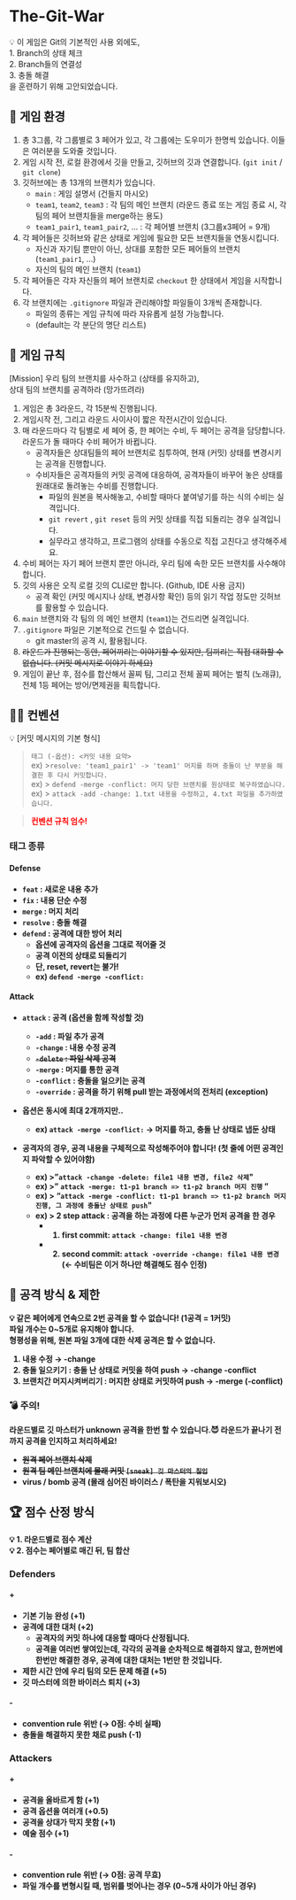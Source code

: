 # The-Git-War

<aside>
💡 이 게임은 Git의 기본적인 사용 외에도, <br>
1. Branch의 상태 체크 <br>
2. Branch들의 연결성 <br>
3. 충돌 해결 <br>
을 훈련하기 위해 고안되었습니다.

</aside>

## 🌱 게임 환경

1. 총 3그룹, 각 그룹별로 3 페어가 있고, 각 그룹에는 도우미가 한명씩 있습니다.
이들은 여러분을 도와줄 것입니다.
2. 게임 시작 전, 로컬 환경에서 깃을 만들고, 깃허브의 깃과 연결합니다. (`git init` / `git clone`)
3. 깃허브에는 총 13개의 브랜치가 있습니다.
    - `main` : 게임 설명서 (건들지 마시오)
    - `team1`, `team2`, `team3` : 각 팀의 메인 브랜치 (라운드 종료 또는 게임 종료 시, 각 팀의 페어 브랜치들을 merge하는 용도)
    - `team1_pair1`, `team1_pair2`, … : 각 페어별 브랜치 (3그룹x3페어 = 9개)
4. 각 페어들은 깃허브와 같은 상태로 게임에 필요한 모든 브랜치들을 연동시킵니다.
    - 자신과 자기팀 뿐만이 아닌, 상대를 포함한 모든 페어들의 브랜치 (`team1_pair1`, …)
    - 자신의 팀의 메인 브랜치 (`team1`)
5. 각 페어들은 각자 자신들의 페어 브랜치로 `checkout` 한 상태에서 게임을 시작합니다.
6. 각 브랜치에는 `.gitignore` 파일과 관리해야할 파일들이 3개씩 존재합니다.
    - 파일의 종류는 게임 규칙에 따라 자유롭게 설정 가능합니다.
    - (default는 각 분단의 명단 리스트)

## 📖 게임 규칙

<aside>
[Mission]
우리 팀의 브랜치를 사수하고 (상태를 유지하고), <br>
상대 팀의 브랜치를 공격하라 (망가뜨려라)

</aside>

1. 게임은 총 3라운드, 각 15분씩 진행됩니다.
2. 게임시작 전, 그리고 라운드 사이사이 짧은 작전시간이 있습니다.
3. 매 라운드마다 각 팀별로 세 페어 중, 한  페어는 수비, 두 페어는 공격을 담당합니다.
라운드가 돌 때마다 수비 페어가 바뀝니다.
    - 공격자들은 상대팀들의 페어 브랜치로 침투하여, 현재 (커밋) 상태를 변경시키는 공격을 진행합니다.
    - 수비자들은 공격자들의 커밋 공격에 대응하여, 공격자들이 바꾸어 놓은 상태를 원래대로 돌려놓는 수비를 진행합니다.
        - 파일의 원본을 복사해놓고, 수비할 때마다 붙여넣기를 하는 식의 수비는 실격입니다.
        - `git revert` , `git reset` 등의 커밋 상태를 직접 되돌리는 경우 실격입니다.
        - 실무라고 생각하고, 프로그램의 상태를 수동으로 직접 고친다고 생각해주세요.
4. 수비 페어는 자기 페어 브랜치 뿐만 아니라, 우리 팀에 속한 모든 브랜치를 사수해야 합니다.
5. 깃의 사용은 오직 로컬 깃의 CLI로만 합니다. (Github, IDE 사용 금지)
    - 공격 확인 (커밋 메시지나 상태, 변경사항 확인) 등의 읽기 작업 정도만 깃허브를 활용할 수 있습니다.
6. `main` 브랜치와 각 팀의 의 메인 브랜치 (`team1`)는 건드리면 실격입니다.
7. `.gitignore` 파일은 기본적으로 건드릴 수 없습니다.
    - git master의 공격 시, 활용됩니다.
8. ~~라운드가 진행되는 동안, 페어끼리는 이야기할 수 있지만, 팀끼리는 직접 대화할 수 없습니다. (커밋 메시지로 이야기 하세요)~~
9. 게임이 끝난 후, 점수를 합산해서 꼴찌 팀, 그리고 전체 꼴찌 페어는 벌칙 (노래큐),
전체 1등 페어는 방어/면제권을 획득합니다.

## 🤼‍♂️ 컨벤션

<aside>
💡 [커밋 메시지의 기본 형식]

> `태그 (-옵션): <커밋 내용 요약>`<br/>
ex) >`resolve: 'team1_pair1' -> 'team1' 머지를 하며 충돌이 난 부분을 해결한 후 다시 커밋합니다.`<br/>
ex) > `defend -merge -conflict: 머지 당한 브랜치를 원상태로 복구하였습니다.`<br/>
ex) > `attack -add -change: 1.txt 내용을 수정하고, 4.txt 파일을 추가하였습니다.`<br/>

</aside>

> <b><span style="color:red">컨벤션 규칙 엄수!</span>
> 

### 태그 종류

#### Defense

- `feat` : 새로운 내용 추가
- `fix` : 내용 단순 수정
- `merge` : 머지 처리
- `resolve` : 충돌 해결
- `defend` : 공격에 대한 방어 처리
    - 옵션에 공격자의 옵션을 그대로 적어줄 것
    - 공격 이전의 상태로 되돌리기
    - 단, reset, revert는 불가!
    - ex) `defend -merge -conflict:`
    

#### Attack

- `attack` : 공격 (옵션을 함께 작성할 것)
    - `-add`  : 파일 추가 공격
    - `-change` : 내용 수정 공격
    - ~~`-delete` : 파일 삭제 공격~~
    - `-merge` : 머지를 통한 공격
    - `-conflict` : 충돌을 일으키는 공격
    - `-override` : 공격을 하기 위해 pull 받는 과정에서의 전처리 (exception)
- 옵션은 동시에 최대 2개까지만..
    - ex) `attack -merge -conflict:` 
    → 머지를 하고, 충돌 난 상태로 냅둔 상태
    
- 공격자의  경우, 공격 내용을 구체적으로 작성해주어야 합니다! (첫 줄에 어떤 공격인지 파악할 수 있어야함)
    - ex) >”`attack -change -delete: file1 내용 변경, file2 삭제`"
    - ex) >” `attack -merge: t1-p1 branch => t1-p2 branch 머지 진행` ”
    - ex) > “`attack -merge -conflict: t1-p1 branch => t1-p2 branch 머지 진행, 그 과정에 충돌난 상태로 push`"
    - ex) > 2 step attack : 공격을 하는 과정에 다른 누군가 먼저 공격을 한 경우
        - 1) first commit: `attack -change: file1 내용 변경`
        - 2) second commit: `attack -override -change: file1 내용 변경`  (← 수비팀은 이거 하나만 해결해도 점수 인정)

## 🥊 공격 방식 & 제한

<aside>
💡 같은 페어에게 연속으로 2번 공격을 할 수 없습니다! (1공격 = 1커밋) <br/>
파일 개수는 0~5개로 유지해야 합니다. <br/>
형평성을 위해, 원본 파일 3개에 대한 삭제 공격은 할 수 없습니다. <br/>
</aside>

1. 내용 수정 → -change
2. 충돌 일으키기  : 충돌 난 상태로 커밋을 하여 push → -change -conflict
3. 브랜치간 머지시켜버리기 : 머지한 상태로 커밋하여 push → -merge (-conflict)

### 💣 주의!

라운드별로 깃 마스터가 unknown 공격을 한번 할 수 있습니다.😈
라운드가 끝나기 전까지 공격을 인지하고 처리하세요!

- ~~원격 페어 브랜치 삭제~~
- ~~원격 팀 메인 브랜치에 몰래 커밋 `[sneak] 깃 마스터의 침입`~~
- virus / bomb 공격 (몰래 심어진 바이러스 / 폭탄을 지워보시오)

## 🏆 점수 산정 방식

<aside>
💡 1. 라운드별로 점수 계산<br/>
💡 2. 점수는 페어별로 매긴 뒤, 팀 합산

</aside>

### Defenders

#### +

- 기본 기능 완성 (+1)
- 공격에 대한 대처 (+2)
    - 공격자의 커밋 하나에 대응할 때마다 산정됩니다.
    - 공격을 여러번 쌓여있는데, 각각의 공격을 순차적으로 해결하지 않고,
    한꺼번에 한번만 해결한 경우, 공격에 대한 대처는 1번만 한 것입니다.
- 제한 시간 안에 우리 팀의 모든 문제 해결 (+5)
- 깃 마스터에 의한 바이러스 퇴치 (+3)

#### -

- convention rule 위반 (→ 0점: 수비 실패)
- 충돌을 해결하지 못한 채로 push (-1)

### Attackers

#### +

- 공격을 올바르게 함 (+1)
- 공격 옵션을 여러개 (+0.5)
- 공격을 상대가 막지 못함 (+1)
- 예술 점수 (+1)

#### -

- convention rule 위반 (→ 0점: 공격 무효)
- 파일 개수를 변형시킬 때, 범위를 벗어나는 경우 (0~5개 사이가 아닌 경우)
